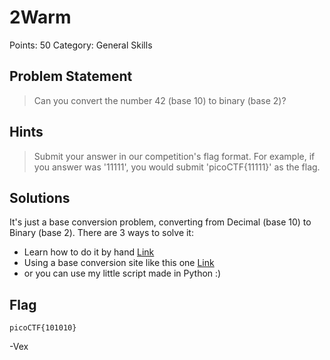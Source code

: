 # 2Warm

Points: 50
Category: General Skills

## Problem Statement
>  Can you convert the number 42 (base 10) to binary (base 2)? 

## Hints
>  Submit your answer in our competition's flag format. For example, if you answer was '11111', you would submit 'picoCTF{11111}' as the flag.

## Solutions 

It's just a base conversion problem, converting from Decimal (base 10) to Binary (base 2). 
There are 3 ways to solve it: 

 - Learn how to do it by hand [Link](https://mathbits.com/MathBits/CompSci/Introduction/frombase10.htm)
 - Using a base conversion site like this one [Link](http://www.unitconversion.org/numbers/base-10-to-base-2-conversion.html) 
 - or you can use my little script made in Python :)

## Flag 

`picoCTF{101010}`

-Vex
